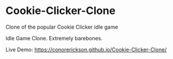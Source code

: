 # Cookie-Clicker-Clone
Clone of the popular Cookie Clicker idle game

Idle Game Clone. Extremely barebones.

Live Demo: https://conorerickson.github.io/Cookie-Clicker-Clone/
